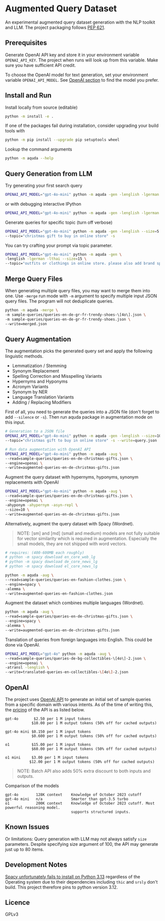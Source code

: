 # Augmented Query Dataset

An experimental augmented query dataset generation with the NLP toolkit and LLM. The project packaging follows [PEP 621](https://peps.python.org/pep-0621/).

## Prerequisites

Generate OpenAI API key and store it in your environment variable `OPENAI_API_KEY`. The project when runs will look up from this variable. Make sure you have sufficient API credit.

To choose the OpenAI model for text generation, set your environment variable `OPENAI_API_MODEL`. See [OpenAI section](#openai) to find the model you prefer.

## Install and Run

Install locally from source (editable)

```sh
python -m install -e .
```

If one of the packages fail during installation, consider upgrading your build tools with

```sh
python -m pip install --upgrade pip setuptools wheel
```

Lookup the command arguments

```sh
python -m aquda --help
```

## Query Generation from LLM

Try generating your first search query

```sh
OPENAI_API_MODEL="gpt-4o-mini" python -m aquda -gen -lenglish -lgerman --size=1
```

or with debugging interactive IPython

```sh
OPENAI_API_MODEL="gpt-4o-mini" python -m aquda -gen -lenglish -lgerman --size=1 --debug
```

Generate queries for specific topic (turn off verbose)

```sh
OPENAI_API_MODEL="gpt-4o-mini" python -m aquda -gen -lenglish --size=5 \
--topic="christmas gift to buy in online store" -s
```

You can try crafting your prompt via topic parameter.

```sh
OPENAI_API_MODEL="gpt-4o-mini" python -m aquda -gen \
-lenglish -lgerman -lthai --size=15 \
--topic="outfits or clothings in online store. please also add brand specific to some search queries if possible, also try different types of queries from users from various demographical groups" --silence
```

## Merge Query Files

When generating multiple query files, you may want to merge them into one. Use `-merge` run mode with `-m` argument to specify multiple input JSON query files. The program will not deduplicate queries.

```sh
python -m aquda -merge \
-m sample-queries/queries-en-de-gr-fr-trendy-shoes-\[4o\].json \
-m sample-queries/queries-en-de-gr-fr-trendy-shoes.json \
--write=merged.json
```

## Query Augmentation

The augmentation picks the generated query set and apply the following linguistic methods.

- Lemmatization / Stemming
- Synonym Replacement
- Spelling Correction and Misspelling Variants
- Hypernyms and Hyponyms
- Acronym Variants
- Synonym by NER
- Language Translation Variants
- Adding / Replacing Modifiers

First of all, you need to generate the queries into a JSON file (don't forget to add `--silence` or `-s`). Then run aquda package in augmentation mode on this input.

```sh
# Generation to a JSON file
OPENAI_API_MODEL="gpt-4o-mini" python -m aquda -gen -lenglish --size=10 \
--topic="christmas gift to buy in online store" -s --write=query.json

# Run data augmentation with OpenAI API
OPENAI_API_MODEL="gpt-4o-mini" python -m aquda -aug \
--read=sample-queries/queries-en-de-christmas-gifts.json \
--engine=openai \
--write=augmented-queries-en-de-christmas-gifts.json
```

Augment the query dataset with hypernyms, hyponyms, synonym replacements with OpenAI

```sh
OPENAI_API_MODEL="gpt-4o-mini" python -m aquda -aug \
--read=sample-queries/queries-en-de-christmas-gifts.json \
--engine=openai \
-ahyponym -ahypernym -asyn-repl \
--size=10 \
--write=augmented-queries-en-de-christmas-gifts.json
```

Alternatively, augment the query dataset with Spacy (Wordnet).

> NOTE: [sm] and [md] (small and medium) models are not fully suitable for vector similarity which is required in augmentation. Especially the small models, they are not shipped with word vectors.

```sh
# requires: (400-600MB each roughly)
# python -m spacy download en_core_web_lg
# python -m spacy download de_core_news_lg
# python -m spacy download el_core_news_lg

python -m aquda -aug \
--read=sample-queries/queries-en-fashion-clothes.json \
--engine=spacy \
-alemma \
--write=augmented-queries-en-fashion-clothes.json
```

Augment the dataset which combines multiple languages (Wordnet).

```sh
python -m aquda -aug \
--read=sample-queries/queries-en-de-christmas-gifts.json \
--engine=spacy \
-alemma \
--write=augmented-queries-en-de-christmas-gifts.json
```

Translation of queries from foreign languages into English. This could be done via OpenAI.

```sh
OPENAI_API_MODEL="gpt-4o" python -m aquda -aug \
--read=sample-queries/queries-de-bg-collectibles-\[4o\]-2.json \
--engine=openai \
-atransl -lenglish \
--write=translated-queries-en-collectibles-\[4o\]-2.json
```

## OpenAI

The project uses [OpenAI API](https://platform.openai.com/docs/overview) to generate an initial set of sample queries from a specific domain with various intents. As of the time of writing this, the [pricing](https://openai.com/api/pricing/) of the API is as listed below.

```
gpt-4o       $2.50 per 1 M input tokens
            $10.00 per 1 M output tokens (50% off for cached outputs)

gpt-4o mini $0.150 per 1 M input tokens
            $0.600 per 1 M output tokens (50% off for cached outputs)

o1          $15.00 per 1 M input tokens
            $60.00 per 1 M output tokens (50% off for cached outputs)
          
o1 mini     $3.00 per 1 M input tokens
           $12.00 per 1 M output tokens (50% off for cached outputs)
```

> NOTE: Batch API also adds 50% extra discount to both inputs and outputs.

Comparison of the models

```
gpt-4o        128K context    Knowledge of October 2023 cutoff
gpt-4o mini   n/a             Smarter than gpt-3.5 turbo
o1            200K context    Knowledge of October 2023 cutoff. Most powerful reasoning model.
                              supports structured inputs.
```

## Known Issues

Or limitations: Query generation with LLM may not always satisfy `size` parameters. Despite specifying size argument of 100, the API may generate just up to 80 items.

## Development Notes

[Spacy unfortunately fails to install on Python 3.13](https://github.com/explosion/spaCy/issues/13658) regardless of the Operating system due to their dependencies including `thic` and `srsly` don't build. This project therefore pins to python version 3.12.


## Licence

GPLv3

